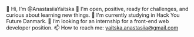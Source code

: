 👋  Hi, I’m @AnastasiiaYaitska
👀 I'm open, positive, ready for challenges, and curious about learning new things.
🌱 I'm currently studying in Hack You Future Danmark.
💞️ I’m looking for an internship for a front-end web developer position.
📫 How to reach me: yaitska.anastasiia@gmail.com



